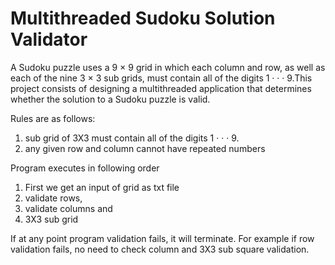 # Multithreaded Sudoku Solution Validator

A Sudoku puzzle uses a 9 × 9 grid in which each column and row, as well as
each of the nine 3 × 3 sub grids, must contain all of the digits 1 · · · 9.This project consists of designing a multithreaded application that determines whether the solution to
a Sudoku puzzle is valid.

Rules are as follows: 
1) sub grid of 3X3 must contain all of the digits 1 · · · 9.
2) any given row and column cannot have repeated numbers

Program executes in following order
1) First we get an input of grid as txt file
2) validate rows,
3) validate columns and
4) 3X3 sub grid 

If at any point program validation fails, it will terminate. For example if row validation fails, no need to check column and 3X3 sub square validation.
